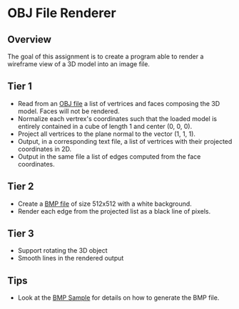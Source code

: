 # OBJ File Renderer
## Overview

The goal of this assignment is to create a program able to render a wireframe view of a 3D model into an image file.

## Tier 1

 - Read from an [OBJ file](https://en.wikipedia.org/wiki/Wavefront_.obj_file) a list of vertrices and faces composing the 3D model. Faces will not be rendered.
 - Normalize each vertrex's coordinates such that the loaded model is entirely contained in a cube of length 1 and center (0, 0, 0).
 - Project all vertrices to the plane normal to the vector (1, 1, 1).
 - Output, in a corresponding text file, a list of vertrices with their projected coordinates in 2D. 
 - Output in the same file a list of edges computed from the face coordinates. 

## Tier 2

 - Create a [BMP file](https://en.wikipedia.org/wiki/BMP_file_format) of size 512x512 with a white background. 
 - Render each edge from the projected list as a black line of pixels.

## Tier 3

 - Support rotating the 3D object
 - Smooth lines in the rendered output

## Tips

 - Look at the [BMP Sample](help/bmp_sample.cpp) for details on how to generate the BMP file.
